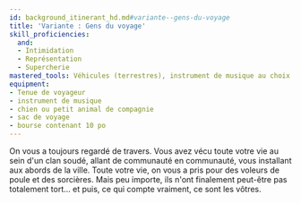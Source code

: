 ```yaml
---
id: background_itinerant_hd.md#variante--gens-du-voyage
title: 'Variante : Gens du voyage'
skill_proficiencies:
  and:
  - Intimidation
  - Représentation
  - Supercherie
mastered_tools: Véhicules (terrestres), instrument de musique au choix.
equipment:
- Tenue de voyageur
- instrument de musique
- chien ou petit animal de compagnie
- sac de voyage
- bourse contenant 10 po
---
```


On vous a toujours regardé de travers. Vous avez vécu toute votre vie au sein d'un clan soudé, allant de communauté en communauté, vous installant aux abords de la ville. Toute votre vie, on vous a pris pour des voleurs de poule et des sorcières. Mais peu importe, ils n'ont finalement peut-être pas totalement tort… et puis, ce qui compte vraiment, ce sont les vôtres.


